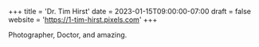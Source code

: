 +++
title = 'Dr. Tim Hirst'
date = 2023-01-15T09:00:00-07:00
draft = false
website = 'https://1-tim-hirst.pixels.com'
+++

Photographer, Doctor, and amazing.